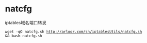 # natcfg
iptables域名端口转发

<code>wget -qO natcfg.sh http://arloor.com/sh/iptablesUtils/natcfg.sh && bash natcfg.sh</code>
